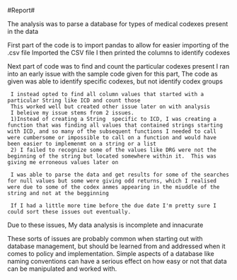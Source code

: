 #Report#

The analysis was to parse a database for types of medical codexes present in the data

First part of the code is to import pandas to allow for easier importing of the .csv file
Imported the CSV file
I then printed the columns to identify codexes

Next part of code was to find and count the particular codexes present
     I ran into an early issue with the sample code given for this part,  The code as given was able to identify specific codexes, but not identify codex groups

     I instead opted to find all column values that started with a particular String like ICD and count those
     This worked well but created other issue later on with analysis
     I beleive my issue stems from 2 issues.
     1)Instead of creating a String  specific to ICD, I was creating a function that was finding all values that contained strings starting with ICD, and so many of the subsequent functions I needed to call were cumbersome or impossible to call on a function and would have been easier to implemenmt on a string or a list 
     2) I failed to recognize some of the values like DRG were not the beginning of the string but located somewhere within it.  This was giving me erroneous values later on

     I was able to parse the data and get results for some of the searches for null values but some were giving odd returns, which I realised were due to some of the codex anmes appearing in the miuddle of the string and not at the begginning

     If I had a little more time before the due date I'm pretty sure I could sort these issues out eventually.

Due to these issues, My data analysis is incomplete and innacurate

These sorts of issues are probably common when starting out with database management, but should be learned from and addressed when it comes to policy and implementation.  Simple aspects of a database like naming conventions can have a serious effect on how easy or not that data can be manipulated and worked with.  